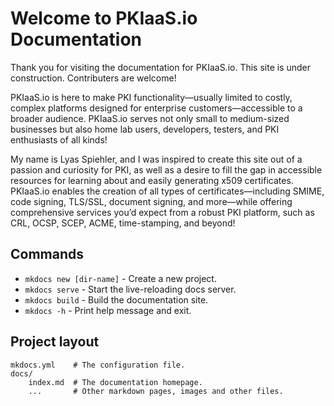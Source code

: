 # Welcome to PKIaaS.io Documentation

Thank you for visiting the documentation for PKIaaS.io. This site is under construction. Contributers are welcome!

PKIaaS.io is here to make PKI functionality—usually limited to costly, complex platforms designed for enterprise customers—accessible to a broader audience. PKIaaS.io serves not only small to medium-sized businesses but also home lab users, developers, testers, and PKI enthusiasts of all kinds!

My name is Lyas Spiehler, and I was inspired to create this site out of a passion and curiosity for PKI, as well as a desire to fill the gap in accessible resources for learning about and easily generating x509 certificates. PKIaaS.io enables the creation of all types of certificates—including SMIME, code signing, TLS/SSL, document signing, and more—while offering comprehensive services you’d expect from a robust PKI platform, such as CRL, OCSP, SCEP, ACME, time-stamping, and beyond!

## Commands

* `mkdocs new [dir-name]` - Create a new project.
* `mkdocs serve` - Start the live-reloading docs server.
* `mkdocs build` - Build the documentation site.
* `mkdocs -h` - Print help message and exit.

## Project layout

    mkdocs.yml    # The configuration file.
    docs/
        index.md  # The documentation homepage.
        ...       # Other markdown pages, images and other files.
